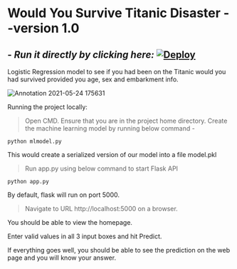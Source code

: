
# **Would You Survive Titanic Disaster --version 1.0**
## - *Run it directly by clicking here:* [![Deploy](https://www.herokucdn.com/deploy/button.svg)](https://would-you-survive-the-titanic.herokuapp.com/)

Logistic Regression model to see if you had been on the Titanic would you had survived provided you age, sex and embarkment info.

![Annotation 2021-05-24 175631](https://user-images.githubusercontent.com/68852047/119347676-7aca9300-bcb9-11eb-957b-b622481212eb.png)


Running the project locally:

>Open CMD. Ensure that you are in the project home directory. Create the machine learning model by running below command -

    python mlmodel.py

This would create a serialized version of our model into a file model.pkl

>Run app.py using below command to start Flask API

    python app.py

By default, flask will run on port 5000.

>Navigate to URL http://localhost:5000 on a browser.

You should be able to view the homepage.

Enter valid values in all 3 input boxes and hit Predict.

If everything goes well, you should be able to see the prediction on the web page and you will know your answer.
